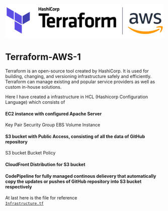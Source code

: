 ![](images/terraws.png)
# Terraform-AWS-1
Terraform is an open-source tool created by HashiCorp. It is used for building, changing, and versioning infrastructure safely and efficiently. Terraform can manage existing and popular service providers as well as custom in-house solutions.

Here I have created a infrastructure in HCL (Hashicorp Configuration Language) which consists of 

#### EC2 instance with configured Apache Server
  Key Pair
  Security Group
  EBS Volume
  Instance
  
#### S3 bucket with Public Access, consisting of all the data of GitHub repository
   S3 bucket
   Bucket Policy
   
#### CloudFront Distribution for S3 bucket

#### CodePipeline for fully managed continous delievery that automatically copy the updates or pushes of GitHub repository into S3 bucket respectively


At last here is the file for reference<br/>
[`Infrastructure.tf`](https://github.com/Sparsh-Agrawal/Terraform-AWS-1/blob/master/infra.tf)
